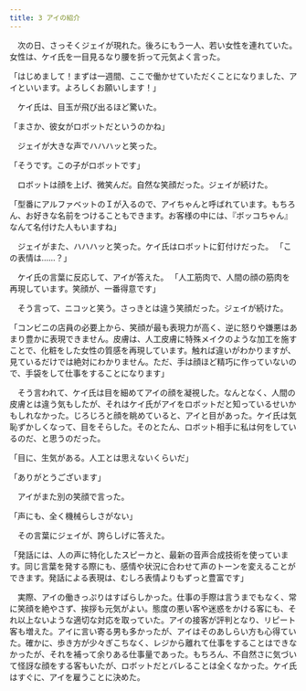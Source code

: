 ```yaml
---
title: 3 アイの紹介
---
```


　次の日、さっそくジェイが現れた。後ろにもう一人、若い女性を連れていた。女性は、ケイ氏を一目見るなり腰を折って元気よく言った。

「はじめまして！まずは一週間、ここで働かせていただくことになりました、アイといいます。よろしくお願いします！」

　ケイ氏は、目玉が飛び出るほど驚いた。

「まさか、彼女がロボットだというのかね」

　ジェイが大きな声でハハハッと笑った。

「そうです。この子がロボットです」

　ロボットは顔を上げ、微笑んだ。自然な笑顔だった。ジェイが続けた。

「型番にアルファベットのＩが入るので、アイちゃんと呼ばれています。もちろん、お好きな名前をつけることもできます。お客様の中には、『ボッコちゃん』なんて名付けた人もいますね」

　ジェイがまた、ハハハッと笑った。ケイ氏はロボットに釘付けだった。
「この表情は……？」

　ケイ氏の言葉に反応して、アイが答えた。
「人工筋肉で、人間の顔の筋肉を再現しています。笑顔が、一番得意です」

　そう言って、ニコッと笑う。さっきとは違う笑顔だった。ジェイが続けた。

「コンビニの店員の必要上から、笑顔が最も表現力が高く、逆に怒りや嫌悪はあまり豊かに表現できません。皮膚は、人工皮膚に特殊メイクのような加工を施すことで、化粧をした女性の質感を再現しています。触れば違いがわかりますが、見ているだけでは絶対にわかりません。ただ、手は顔ほど精巧に作っていないので、手袋をして仕事をすることになります」

　そう言われて、ケイ氏は目を細めてアイの顔を凝視した。なんとなく、人間の皮膚とは違う気もしたが、それはケイ氏がアイをロボットだと知っているせいかもしれなかった。じろじろと顔を眺めていると、アイと目があった。ケイ氏は気恥ずかしくなって、目をそらした。そのとたん、ロボット相手に私は何をしているのだ、と思うのだった。

「目に、生気がある。人工とは思えないくらいだ」

「ありがとうございます」

　アイがまた別の笑顔で言った。

「声にも、全く機械らしさがない」

　その言葉にジェイが、誇らしげに答えた。

「発話には、人の声に特化したスピーカと、最新の音声合成技術を使っています。同じ言葉を発する際にも、感情や状況に合わせて声のトーンを変えることができます。発話による表現は、むしろ表情よりもずっと豊富です」

　実際、アイの働きっぷりはすばらしかった。仕事の手際は言うまでもなく、常に笑顔を絶やさず、挨拶も元気がよい。態度の悪い客や迷惑をかける客にも、それ以上ないような適切な対応を取っていた。アイの接客が評判となり、リピート客も増えた。アイに言い寄る男も多かったが、アイはそのあしらい方も心得ていた。確かに、歩き方が少々ぎこちなく、レジから離れて仕事をすることはできなかったが、それを補って余りある仕事量であった。もちろん、不自然さに気づいて怪訝な顔をする客もいたが、ロボットだとバレることは全くなかった。ケイ氏はすぐに、アイを雇うことに決めた。
